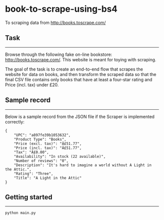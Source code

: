 # book-to-scrape-using-bs4
To scraping data from http://books.toscrape.com/

## Task
--------------------------------
Browse through the following fake on-line bookstore: http://books.toscrape.com/. This website is meant for toying with scraping.

The goal of the task is to create an end-to-end flow that scrapes the website for data on books, and then transform the scraped data so that the final CSV file contains only books that have at least a four-star rating and Price (incl. tax) under £20.

## Sample record
------------------------------------------------
Below is a sample record from the JSON file if the Scraper is implemented correctly:
```
{
	"UPC": "a897fe39b1053632",
	"Product Type": "Books",
	"Price (excl. tax)": "Â£51.77",
	"Price (incl. tax)": "Â£51.77",
	"Tax": "Â£0.00",
	"Availability": "In stock (22 available)",
	"Number of reviews": "0",
	"Description": "It's hard to imagine a world without A Light in the Attic.",
	"Rating": "Three",
	"Title": "A Light in the Attic"
}
```

## Getting started
----------------------------------------------------------------
```bash
python main.py
```